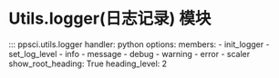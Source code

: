 # Utils.logger(日志记录) 模块

::: ppsci.utils.logger
    handler: python
    options:
      members:
        - init_logger
        - set_log_level
        - info
        - message
        - debug
        - warning
        - error
        - scaler
      show_root_heading: True
      heading_level: 2
